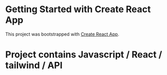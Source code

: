 # Getting Started with Create React App

This project was bootstrapped with [Create React App](https://github.com/facebook/create-react-app).

# Project contains Javascript / React / tailwind / API
